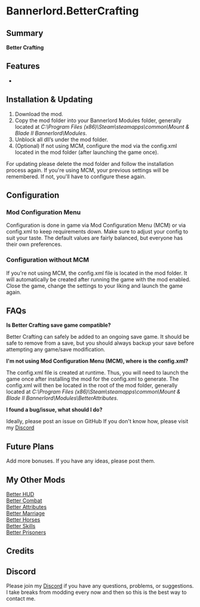 # Bannerlord.BetterCrafting

## Summary
**Better Crafting** 

## Features
- 

## Installation & Updating
1. Download the mod.
2. Copy the mod folder into your Bannerlord Modules folder, generally located at _C:\Program Files (x86)\Steam\steamapps\common\Mount & Blade II Bannerlord\Modules_.
3. Unblock all dll’s under the mod folder.
4. (Optional) If not using MCM, configure the mod via the config.xml located in the mod folder (after launching the game once).

For updating please delete the mod folder and follow the installation process again.
If you're using MCM, your previous settings will be remembered. If not, you'll have to configure these again.

## Configuration
### Mod Configuration Menu
Configuration is done in game via Mod Configuration Menu (MCM) or via config.xml to keep requirements down.
Make sure to adjust your config to suit your taste. The default values are fairly balanced, but everyone has their own preferences.

### Configuration without MCM
If you're not using MCM, the config.xml file is located in the mod folder. It will automatically be created after running the game with the mod enabled. Close the game, change the settings to your liking and launch the game again.

## FAQs
**Is Better Crafting save game compatible?**

Better Crafting can safely be added to an ongoing save game.
It should be safe to remove from a save, but you should always backup your save before attempting any game/save modification.

**I'm not using Mod Configuration Menu (MCM), where is the config.xml?**

The config.xml file is created at runtime. Thus, you will need to launch the game once after installing the mod for the config.xml to generate. The config.xml will then be located in the root of the mod folder, generally located at _C:\Program Files (x86)\Steam\steamapps\common\Mount & Blade II Bannerlord\Modules\BetterAttributes_.

**I found a bug/issue, what should I do?**

Ideally, please post an issue on GitHub
If you don't know how, please visit my [Discord](https://discord.gg/yMAVqcwcZQ)

## Future Plans
Add more bonuses. If you have any ideas, please post them.

## My Other Mods
[Better HUD](https://www.nexusmods.com/mountandblade2bannerlord/mods/3234)  
[Better Combat](https://www.nexusmods.com/mountandblade2bannerlord/mods/3188)  
[Better Attributes](https://www.nexusmods.com/mountandblade2bannerlord/mods/3434)  
[Better Marriage](https://www.nexusmods.com/mountandblade2bannerlord/mods/3202)  
[Better Horses](https://www.nexusmods.com/mountandblade2bannerlord/mods/3205)  
[Better Skills](https://www.nexusmods.com/mountandblade2bannerlord/mods/3433)  
[Better Prisoners](https://www.nexusmods.com/mountandblade2bannerlord/mods/3192)  

##	Credits

## Discord
Please join my [Discord](https://discord.gg/yMAVqcwcZQ) if you have any questions, problems, or suggestions. I take breaks from modding every now and then so this is the best way to contact me.
